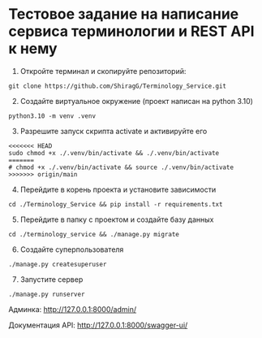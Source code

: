 # Тестовое задание на написание сервиса терминологии и REST API к нему

1. Откройте терминал и скопируйте репозиторий:
```shell
git clone https://github.com/ShiragG/Terminology_Service.git
```

2. Создайте виртуальное окружение (проект написан на python 3.10)
```shell
python3.10 -m venv .venv
```

3. Разрешите запуск скрипта activate и активируйте его
```shell
<<<<<<< HEAD
sudo chmod +x ./.venv/bin/activate && ./.venv/bin/activate 
=======
# chmod +x ./.venv/bin/activate && source ./.venv/bin/activate 
>>>>>>> origin/main
```

4. Перейдите в корень проекта и установите зависимости
```shell
cd ./Terminology_Service && pip install -r requirements.txt
```

5. Перейдите в папку с проектом и создайте базу данных
```shell
cd ./terminology_service && ./manage.py migrate
```

6. Создайте суперпользователя
```shell
./manage.py createsuperuser 
```

7. Запустите сервер
```shell
./manage.py runserver
```

Админка: http://127.0.0.1:8000/admin/

Документация API: http://127.0.0.1:8000/swagger-ui/
